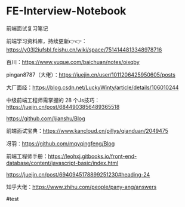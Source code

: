 # FE-Interview-Notebook
前端面试复习笔记

前端学习资料库，持续更新👉👉：https://y03l2iufsbl.feishu.cn/wiki/space/7514144813348978716

百川：https://www.yuque.com/baichuan/notes/oixqby

pingan8787（大佬）：https://juejin.cn/user/1011206425950605/posts

大厂面经：https://blog.csdn.net/LuckyWinty/article/details/106010244

中级前端工程师需掌握的 28 个Js技巧：https://juejin.cn/post/6844903856489365518

https://github.com/ljianshu/Blog


前端面试宝典：https://www.kancloud.cn/pillys/qianduan/2049475

冴羽：https://github.com/mqyqingfeng/Blog

前端工程师手册：https://leohxj.gitbooks.io/front-end-database/content/javascript-basic/index.html

https://juejin.cn/post/6940945178899251230#heading-24

知乎大佬：https://www.zhihu.com/people/pany-ang/answers

#test
